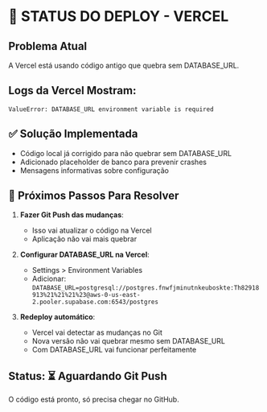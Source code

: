 # 🚨 STATUS DO DEPLOY - VERCEL

## Problema Atual
A Vercel está usando código antigo que quebra sem DATABASE_URL.

## Logs da Vercel Mostram:
```
ValueError: DATABASE_URL environment variable is required
```

## ✅ Solução Implementada
- Código local já corrigido para não quebrar sem DATABASE_URL
- Adicionado placeholder de banco para prevenir crashes
- Mensagens informativas sobre configuração

## 🔧 Próximos Passos Para Resolver
1. **Fazer Git Push das mudanças**:
   - Isso vai atualizar o código na Vercel
   - Aplicação não vai mais quebrar

2. **Configurar DATABASE_URL na Vercel**:
   - Settings > Environment Variables
   - Adicionar: `DATABASE_URL=postgresql://postgres.fnwfjminutnkeuboskte:Th82918913%21%21%21%23@aws-0-us-east-2.pooler.supabase.com:6543/postgres`

3. **Redeploy automático**:
   - Vercel vai detectar as mudanças no Git
   - Nova versão não vai quebrar mesmo sem DATABASE_URL
   - Com DATABASE_URL vai funcionar perfeitamente

## Status: ⏳ Aguardando Git Push
O código está pronto, só precisa chegar no GitHub.